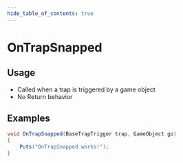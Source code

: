 ```yaml
---
hide_table_of_contents: true
---
```


# OnTrapSnapped

## Usage

* Called when a trap is triggered by a game object
* No Return behavior

## Examples

```csharp title=""
void OnTrapSnapped(BaseTrapTrigger trap, GameObject go)
{
    Puts("OnTrapSnapped works!");
}
```
